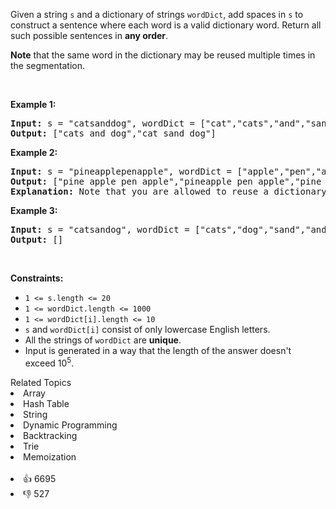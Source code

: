 <p>Given a string <code>s</code> and a dictionary of strings <code>wordDict</code>, add spaces in <code>s</code> to construct a sentence where each word is a valid dictionary word. Return all such possible sentences in <strong>any order</strong>.</p>

<p><strong>Note</strong> that the same word in the dictionary may be reused multiple times in the segmentation.</p>

<p>&nbsp;</p> 
<p><strong class="example">Example 1:</strong></p>

<pre>
<strong>Input:</strong> s = "catsanddog", wordDict = ["cat","cats","and","sand","dog"]
<strong>Output:</strong> ["cats and dog","cat sand dog"]
</pre>

<p><strong class="example">Example 2:</strong></p>

<pre>
<strong>Input:</strong> s = "pineapplepenapple", wordDict = ["apple","pen","applepen","pine","pineapple"]
<strong>Output:</strong> ["pine apple pen apple","pineapple pen apple","pine applepen apple"]
<strong>Explanation:</strong> Note that you are allowed to reuse a dictionary word.
</pre>

<p><strong class="example">Example 3:</strong></p>

<pre>
<strong>Input:</strong> s = "catsandog", wordDict = ["cats","dog","sand","and","cat"]
<strong>Output:</strong> []
</pre>

<p>&nbsp;</p> 
<p><strong>Constraints:</strong></p>

<ul> 
 <li><code>1 &lt;= s.length &lt;= 20</code></li> 
 <li><code>1 &lt;= wordDict.length &lt;= 1000</code></li> 
 <li><code>1 &lt;= wordDict[i].length &lt;= 10</code></li> 
 <li><code>s</code> and <code>wordDict[i]</code> consist of only lowercase English letters.</li> 
 <li>All the strings of <code>wordDict</code> are <strong>unique</strong>.</li> 
 <li>Input is generated in a way that the length of the answer doesn't exceed&nbsp;10<sup>5</sup>.</li> 
</ul>

<div><div>Related Topics</div><div><li>Array</li><li>Hash Table</li><li>String</li><li>Dynamic Programming</li><li>Backtracking</li><li>Trie</li><li>Memoization</li></div></div><br><div><li>👍 6695</li><li>👎 527</li></div>